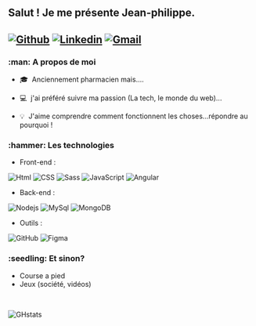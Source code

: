 <h2> Salut ! Je me présente Jean-philippe. <h2>

[![Github](https://img.shields.io/badge/-Github-000?style=flat&logo=Github&logoColor=white)](https://github.com/jpcouhe)
[![Linkedin](https://img.shields.io/badge/-LinkedIn-blue?style=flat&logo=Linkedin&logoColor=white)](https://www.linkedin.com/in/jean-philippe-couhe/)
[![Gmail](https://img.shields.io/badge/-Gmail-c14438?style=flat&logo=Gmail&logoColor=white)](mailto:jp.couhe.dev@gmail.com)

<h3>:man: A propos de moi</h3> 

- :mortar_board:&nbsp; Anciennement pharmacien mais....

- :computer:&nbsp; j'ai préféré suivre ma passion (La tech, le monde du web)...

- :bulb:&nbsp; J'aime comprendre comment fonctionnent les choses...répondre au pourquoi !

<h3>:hammer: Les technologies</h3>

- Front-end :
  
![Html](https://img.shields.io/badge/-HTML5-orange?style=flat-square&logo=HTML5&logoColor=ffffff)
![CSS](https://img.shields.io/badge/-CSS3-blue?style=flat-square&logo=Css3&logoColor=ffffff)
![Sass](https://img.shields.io/badge/-Sass-%23CC6699?style=flat-square&logo=sass&logoColor=ffffff)
![JavaScript](https://img.shields.io/badge/-JavaScript-%23F7DF1C?style=flat-square&logo=javascript&logoColor=000000&color=d1b01f)
![Angular](https://img.shields.io/badge/-Angular-red?style=flat-square&logo=Angular&logoColor=ffffff)

- Back-end :
  
![Nodejs](https://img.shields.io/badge/-Nodejs-black?style=flat-square&logo=Node.js&logoColor=00d632)
![MySql](https://img.shields.io/badge/-MySQL-grey?style=flat-square&logo=MySQL&logoColor=ffffff)  ![MongoDB](https://img.shields.io/badge/-MongoDB-333333?style=flat-square&logo=MongoDB&logoColor=green)
  
- Outils :
  
![GitHub](https://img.shields.io/badge/-GitHub-333333?style=flat&logo=github)
![Figma](https://img.shields.io/badge/-Figma-333333?style=flat&logo=figma)

 <h3>:seedling: Et sinon? </h3>
  
- Course a pied
- Jeux (société, vidéos)

</br>
  
![GHstats](https://github-readme-stats.vercel.app/api?username=jpcouhe&theme=gruvbox&show_icons=true)


    

